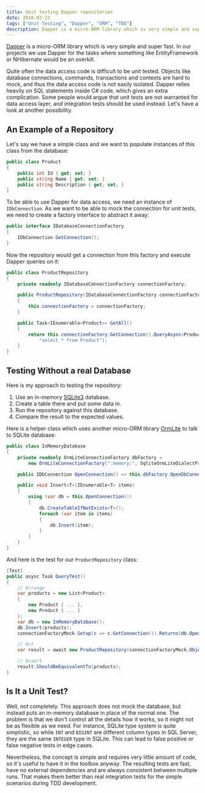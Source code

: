 ```yaml
---
title: Unit testing Dapper repositories
date: 2016-02-23
tags: ["Unit Testing", "Dapper", "ORM", "TDD"]
description: Dapper is a micro-ORM library which is very simple and super fast. Quite often the data access code is difficult to be unit tested. In this post, I present some ideas of testing Dapper-based database access.
---
```


[Dapper](https://github.com/StackExchange/dapper-dot-net) is a micro-ORM library which is
very simple and super fast. In our projects we use Dapper for the tasks where something like
EntityFramework or NHibernate would be an overkill.

Quite often the data access code is difficult to be unit tested. Objects like
database connections, commands, transactions and contexts are hard to mock, and
thus the data access code is not easily isolated. Dapper relies heavily on SQL
statements inside C# code, which gives an extra complication. Some people would
argue that unit tests are not warranted for data access layer, and integration
tests should be used instead. Let's have a look at another possibility.

An Example of a Repository
--------------------------

Let's say we have a simple class and we want to populate instances of this class
from the database:

``` csharp
public class Product
{
    public int Id { get; set; }
    public string Name { get; set; }
    public string Description { get; set; }
}
```

To be able to use Dapper for data access, we need an instance of `IDbConnection`.
As we want to be able to mock the connection for unit tests, we need to create
a factory interface to abstract it away:

``` csharp
public interface IDatabaseConnectionFactory
{
    IDbConnection GetConnection();
}
```

Now the repository would get a connection from this factory and execute
Dapper queries on it:

``` csharp
public class ProductRepository
{
    private readonly IDatabaseConnectionFactory connectionFactory;

    public ProductRepository(IDatabaseConnectionFactory connectionFactory)
    {
        this.connectionFactory = connectionFactory;
    }

    public Task<IEnumerable<Product>> GetAll()
    {
        return this.connectionFactory.GetConnection().QueryAsync<Product>(
            "select * from Product");
    }
}
```

Testing Without a real Database
-------------------------------

Here is my approach to testing the repository:

1. Use an in-memory [SQLite3](https://www.sqlite.org/) database.
2. Create a table there and put some data in.
3. Run the repository against this database.
4. Compare the result to the expected values.

Here is a helper class which uses another micro-ORM library [OrmLite](http://ormlite.com/) to talk
to SQLite database:

``` csharp
public class InMemoryDatabase
{
    private readonly OrmLiteConnectionFactory dbFactory =
        new OrmLiteConnectionFactory(":memory:", SqliteOrmLiteDialectProvider.Instance);

    public IDbConnection OpenConnection() => this.dbFactory.OpenDbConnection();

    public void Insert<T>(IEnumerable<T> items)
    {
        using (var db = this.OpenConnection())
        {
            db.CreateTableIfNotExists<T>();
            foreach (var item in items)
            {
                db.Insert(item);
            }
        }
    }
}
```

And here is the test for our `ProductRepository` class:

``` csharp
[Test]
public async Task QueryTest()
{
    // Arrange
    var products = new List<Product>
    {
        new Product { ... },
        new Product { ... }
    };
    var db = new InMemoryDatabase();
    db.Insert(products);
    connectionFactoryMock.Setup(c => c.GetConnection()).Returns(db.OpenConnection());

    // Act
    var result = await new ProductRepository(connectionFactoryMock.Object).GetAll();

    // Assert
    result.ShouldBeEquivalentTo(products);
}
```

Is It a Unit Test?
------------------

Well, not completely. This approach does not mock the database, but instead puts
an in-memory database in place of the normal one. The problem is that we don't
control all the details how it works, so it might not be as flexible as we need.
For instance, SQLite type system is quite simplistic, so while `INT` and `BIGINT`
are different column types in SQL Server, they are the same `INTEGER` type in
SQLite. This can lead to false positive or false negative tests in edge cases.

Nevertheless, the concept is simple and requires very little amount of code,
so it's useful to have it in the toolbox anyway. The resulting tests are fast,
have no external dependencies and are always consistent between multiple runs.
That makes them better than real integration tests for the simple scenarios
during TDD development.